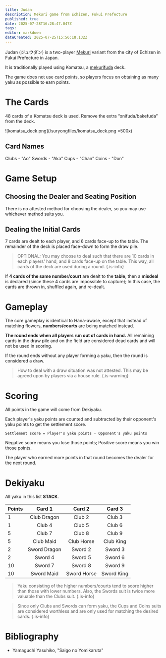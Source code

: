 ```yaml
---
title: Judan
description: Mekuri game from Echizen, Fukui Prefecture
published: true
date: 2025-07-28T16:28:47.047Z
tags: 
editor: markdown
dateCreated: 2025-07-25T15:56:18.132Z
---
```


Judan (ジュウダン) is a two-player [Mekuri](/en/mekurifuda/games/mekuri) variant from the city of Echizen in Fukui Prefecture in Japan.

It is traditionally played using Komatsu, a [mekurifuda](/en/mekurifuda) deck.

The game does not use card points, so players focus on obtaining as many yaku as possible to earn points.

# The Cards
48 cards of a Komatsu deck is used. Remove the extra “onifuda/bakefuda” from the deck.

![komatsu_deck.png](/suryongfiles/komatsu_deck.png =500x)

## Card Names
Clubs - "Ao"
Swords - "Aka"
Cups - "Chan"
Coins - "Don"

# Game Setup
## Choosing the Dealer and Seating Position
There is no attested method for choosing the dealer, so you may use whichever method suits you.

## Dealing the Initial Cards
7 cards are dealt to each player, and 6 cards face-up to the table. The remainder of the deck is placed face-down to form the draw pile.

> OPTIONAL: You may choose to deal such that there are 10 cards in each players' hand, and 8 cards face-up on the table. This way, all cards of the deck are used during a round.
{.is-info}

If **4 cards of the same number/court** are dealt to the **table**, then a **misdeal** is declared (since these 4 cards are impossible to capture); In this case, the cards are thrown in, shuffled again, and re-dealt.

# Gameplay
The core gameplay is identical to Hana-awase, except that instead of matching flowers, **numbers/courts** are being matched instead.

**The round ends when all players run out of cards in hand.** All remaining cards in the draw pile and on the field are considered dead cards and will not be used in scoring.

If the round ends without any player forming a yaku, then the round is considered a draw.

> How to deal with a draw situation was not attested. This may be agreed upon by players via a house rule.
{.is-warning}

# Scoring
All points in the game will come from Dekiyaku.

Each player's yaku points are counted and subtracted by their opponent's yaku points to get the settlement score.

`Settlement score = Player's yaku points - Opponent's yaku points`

Negative score means you lose those points; Positive score means you win those points.

The player who earned more points in that round becomes the dealer for the next round.



# Dekiyaku
All yaku in this list **STACK**.

| Points | Card 1 | Card 2 | Card 3 |
|:---|:---:|:---:|:---:|
|1| Club Dragon | Club 2 | Club 3 |
|1| Club 4 | Club 5 | Club 6 |
|5| Club 7 | Club 8 | Club 9 |
|5| Club Maid | Club Horse | Club King |
|2| Sword Dragon | Sword 2 | Sword 3 |
|2| Sword 4 | Sword 5 | Sword 6 |
|10| Sword 7 | Sword 8 | Sword 9 |
|10| Sword Maid | Sword Horse | Sword King |

> Yaku consisting of the higher numbers/courts tend to score higher than those with lower numbers. Also, the Swords suit is twice more valuable than the Clubs suit.
{.is-info}

> Since only Clubs and Swords can form yaku, the Cups and Coins suits are considered worthless and are only used for matching the desired cards.
{.is-info}

# Bibliography
- Yamaguchi Yasuhiko, "Saigo no Yomikaruta"
